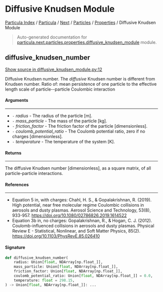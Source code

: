 # Diffusive Knudsen Module

[Particula Index](../../../../README.md#particula-index) / [Particula](../../../index.md#particula) / [Next](../../index.md#next) / [Particles](../index.md#particles) / [Properties](./index.md#properties) / Diffusive Knudsen Module

> Auto-generated documentation for [particula.next.particles.properties.diffusive_knudsen_module](../../../../../../particula/next/particles/properties/diffusive_knudsen_module.py) module.

## diffusive_knudsen_number

[Show source in diffusive_knudsen_module.py:12](../../../../../../particula/next/particles/properties/diffusive_knudsen_module.py#L12)

Diffusive Knudsen number. The *diffusive* Knudsen number is different
from Knudsen number. Ratio of: mean persistence of one particle to the
effective length scale of particle--particle Coulombic interaction

#### Arguments

-----
- `-` *radius* - The radius of the particle [m].
- `-` *mass_particle* - The mass of the particle [kg].
- `-` *friction_factor* - The friction factor of the particle [dimensionless].
- `-` *coulomb_potential_ratio* - The Coulomb potential ratio, zero if
 no charges [dimensionless].
- `-` *temperature* - The temperature of the system [K].

#### Returns

--------
The diffusive Knudsen number [dimensionless], as a square matrix, of all
particle-particle interactions.

#### References

-----------
- Equation 5 in, with charges:
Chahl, H. S., & Gopalakrishnan, R. (2019). High potential, near free
molecular regime Coulombic collisions in aerosols and dusty plasmas.
Aerosol Science and Technology, 53(8), 933-957.
https://doi.org/10.1080/02786826.2019.1614522
- Equation 3b in, no charges:
Gopalakrishnan, R., & Hogan, C. J. (2012). Coulomb-influenced collisions
in aerosols and dusty plasmas. Physical Review E - Statistical,
Nonlinear, and Soft Matter Physics, 85(2).
https://doi.org/10.1103/PhysRevE.85.026410

#### Signature

```python
def diffusive_knudsen_number(
    radius: Union[float, NDArray[np.float_]],
    mass_particle: Union[float, NDArray[np.float_]],
    friction_factor: Union[float, NDArray[np.float_]],
    coulomb_potential_ratio: Union[float, NDArray[np.float_]] = 0.0,
    temperature: float = 298.15,
) -> Union[float, NDArray[np.float_]]: ...
```
